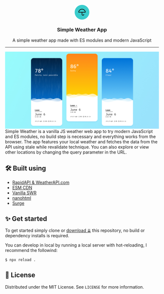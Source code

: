 <p align="center">
  <img src="img/favicon.svg" alt="Icon" width="48" height="48" align="center" />
  <h3 align="center">Simple Weather App</h3>
  <p align="center">A simple weather app made with ES modules and modern JavaScript</p>
</p>

---

<img src=".github/app-preview.jpg" alt="Preview" align="center" />
Simple Weather is a vanilla JS weather web app to try modern JavaScript and ES modules, no build step is necessary and everything works from the browser.
The app features your local weather and fetches the data from the API using stale while revalidate technique. You can also explore or view other locations by changing the query parameter in the URL.

## 🛠 Built using

- [RapidAPI & WeatherAPI.com](https://rapidapi.com/weatherapi/api/weatherapi-com/)
- [ESM CDN](https://esm.sh)
- [Vanilla SWR](https://www.npmjs.com/package/vanilla-swr)
- [nanohtml](https://www.npmjs.com/package/nanohtml)
- [Surge](https://surge.sh)

## ✨ Get started
To get started simply clone or [download ⇊](https://github.com/fredoist/simple-weather/archive/refs/heads/main.zip) this repository, no build or dependency installs is required.

You can develop in local by running a local server with hot-reloading, I recommend the followind:
```sh
$ npx reload .
```

## 📄 License
Distributed under the MIT License. See `LICENSE` for more information.